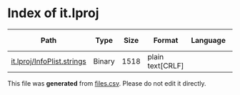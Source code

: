 # Index of it.lproj

| Path | Type | Size | Format | Language | DiE Info | Notes | Hash |
| --- | --- | --- | --- | --- | --- | --- | --- |
| [it.lproj/InfoPlist.strings](./it.lproj/InfoPlist.strings) | Binary | 1518 | plain text[CRLF] |  |  |  | 029e756c77a5788c6c77fbc981290b306206734dcc0ab4d72a30d04f88132da3 |


This file was **generated** from [files.csv](../../../../../../../../../files.csv). Please do not edit it directly.
